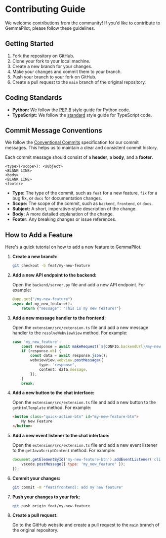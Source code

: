 # Contributing Guide

We welcome contributions from the community! If you'd like to contribute to GemmaPilot, please follow these guidelines.

## Getting Started

1.  Fork the repository on GitHub.
2.  Clone your fork to your local machine.
3.  Create a new branch for your changes.
4.  Make your changes and commit them to your branch.
5.  Push your branch to your fork on GitHub.
6.  Create a pull request to the `main` branch of the original repository.

## Coding Standards

*   **Python:** We follow the [PEP 8](https://www.python.org/dev/peps/pep-0008/) style guide for Python code.
*   **TypeScript:** We follow the [standard](https://github.com/standard/standard) style guide for TypeScript code.

## Commit Message Conventions

We follow the [Conventional Commits](https://www.conventionalcommits.org/) specification for our commit messages. This helps us to maintain a clear and consistent commit history.

Each commit message should consist of a **header**, a **body**, and a **footer**.

```
<type>(<scope>): <subject>
<BLANK LINE>
<body>
<BLANK LINE>
<footer>
```

*   **Type:** The type of the commit, such as `feat` for a new feature, `fix` for a bug fix, or `docs` for documentation changes.
*   **Scope:** The scope of the commit, such as `backend`, `frontend`, or `docs`.
*   **Subject:** A short, imperative-style description of the change.
*   **Body:** A more detailed explanation of the change.
*   **Footer:** Any breaking changes or issue references.

## How to Add a Feature

Here's a quick tutorial on how to add a new feature to GemmaPilot.

1.  **Create a new branch:**

    ```bash
    git checkout -b feat/my-new-feature
    ```

2.  **Add a new API endpoint to the backend:**

    Open the `backend/server.py` file and add a new API endpoint. For example:

    ```python
    @app.get("/my-new-feature")
    async def my_new_feature():
        return {"message": "This is my new feature!"}
    ```

3.  **Add a new message handler to the frontend:**

    Open the `extension/src/extension.ts` file and add a new message handler to the `resolveWebviewView` method. For example:

    ```typescript
    case 'my_new_feature':
        const response = await makeRequest(`${CONFIG.backendUrl}/my-new-feature`);
        if (response.ok) {
            const data = await response.json();
            webviewView.webview.postMessage({
                type: 'response',
                content: data.message,
            });
        }
        break;
    ```

4.  **Add a new button to the chat interface:**

    Open the `extension/src/extension.ts` file and add a new button to the `getHtmlTemplate` method. For example:

    ```html
    <button class="quick-action-btn" id="my-new-feature-btn">
        My New Feature
    </button>
    ```

5.  **Add a new event listener to the chat interface:**

    Open the `extension/src/extension.ts` file and add a new event listener to the `getJavaScriptContent` method. For example:

    ```javascript
    document.getElementById('my-new-feature-btn').addEventListener('click', () => {
        vscode.postMessage({ type: 'my_new_feature' });
    });
    ```

6.  **Commit your changes:**

    ```bash
    git commit -m "feat(frontend): add my new feature"
    ```

7.  **Push your changes to your fork:**

    ```bash
    git push origin feat/my-new-feature
    ```

8.  **Create a pull request:**

    Go to the GitHub website and create a pull request to the `main` branch of the original repository.
